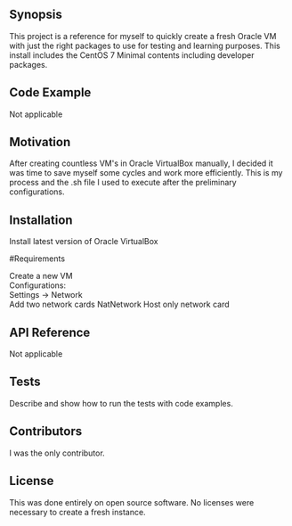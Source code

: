 ## Synopsis

This project is a reference for myself to quickly create a fresh Oracle VM with just the right packages to use for testing and learning purposes. This install includes the CentOS 7 Minimal contents including developer packages.

## Code Example

Not applicable

## Motivation

After creating countless VM's in Oracle VirtualBox manually, I decided it was time to save myself some cycles and work more efficiently. This is my process and the .sh file I used to execute after the preliminary configurations.

## Installation

Install latest version of Oracle VirtualBox

#Requirements  

Create a new VM  
Configurations:  
Settings  -> Network  
Add two network cards 
NatNetwork 
Host only 
network card  

## API Reference

Not applicable

## Tests

Describe and show how to run the tests with code examples.

## Contributors
I was the only contributor.

## License

This was done entirely on open source software. No licenses were necessary to create a fresh instance.
